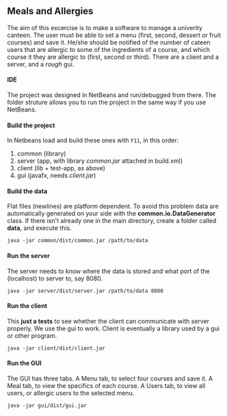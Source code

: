 ## Meals and Allergies

The aim of this excercise is to make a software to manage a univerity canteen. The user must be able to set a menu (first, second, dessert or fruit courses) and save it. He/she should be notified of the number of cateen users that are allergic to some of the ingredients of a course, and which course it they are allergic to (first, second or third). There are a client and a server, and a *rough* gui. 

#### IDE

The project was designed in NetBeans and run/debugged from there. The folder struture allows you to run the project in the same way if you use NetBeans.

#### Build the project

In Netbeans load and build these ones with `F11`, in this order:

1. common (library)
2. server (app, with library *common.jar* attached in build.xml)
3. client (lib + test-app, as above)
4. gui (javafx, needs *client.jar*)

#### Build the data

Flat files (newlines) are platform dependent. To avoid this problem data are automatically generated on your side with the  **common.io.DataGenerator** class. If there isn't already one in the main directory, create a folder called **data**, and execute this. 

	java -jar common/dist/common.jar /path/to/data

#### Run the server

The server needs to know where the data is stored and what port of the (localhost) to server to, say 8080. 

	java -jar server/dist/server.jar /path/to/data 8080

#### Run the client

This **just a tests** to see whether the client can communicate with server properly. We use the gui to work. Client is eventually a library used by a gui or other program.

	java -jar client/dist/client.jar 

#### Run the GUI 

The GUI has three tabs. A Menu tab, to select four courses and save it. A Meal tab, to view the specifics of each course. A Users tab, to view all users, or allergic users to the selected menu.

	java -jar gui/dist/gui.jar


